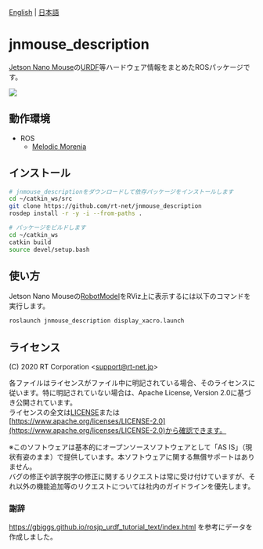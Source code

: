 [English](README.en.md) | [日本語](README.md)

# jnmouse_description

[Jetson Nano Mouse](https://rt-net.jp/products/jetson_nano_mouse/)の[URDF](https://wiki.ros.org/urdf)等ハードウェア情報をまとめたROSパッケージです。

![](https://rt-net.github.io/images/jetson-nano-mouse/jnmouse_rviz.png)

## 動作環境

- ROS
  - [Melodic Morenia](http://wiki.ros.org/melodic/Installation/Ubuntu)

## インストール

```sh
# jnmouse_descriptionをダウンロードして依存パッケージをインストールします
cd ~/catkin_ws/src
git clone https://github.com/rt-net/jnmouse_description
rosdep install -r -y -i --from-paths .

# パッケージをビルドします
cd ~/catkin_ws
catkin build
source devel/setup.bash
```

## 使い方

Jetson Nano Mouseの[RobotModel](http://wiki.ros.org/rviz/DisplayTypes/RobotModel)をRViz上に表示するには以下のコマンドを実行します。

```sh
roslaunch jnmouse_description display_xacro.launch 
```

## ライセンス

(C) 2020 RT Corporation \<support@rt-net.jp\>

各ファイルはライセンスがファイル中に明記されている場合、そのライセンスに従います。特に明記されていない場合は、Apache License, Version 2.0に基づき公開されています。  
ライセンスの全文は[LICENSE](./LICENSE)または[https://www.apache.org/licenses/LICENSE-2.0](https://www.apache.org/licenses/LICENSE-2.0)から確認できます。

※このソフトウェアは基本的にオープンソースソフトウェアとして「AS IS」（現状有姿のまま）で提供しています。本ソフトウェアに関する無償サポートはありません。  
バグの修正や誤字脱字の修正に関するリクエストは常に受け付けていますが、それ以外の機能追加等のリクエストについては社内のガイドラインを優先します。


### 謝辞

https://gbiggs.github.io/rosjp_urdf_tutorial_text/index.html を参考にデータを作成しました。